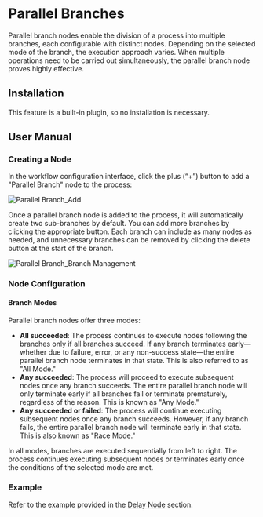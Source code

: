 # Parallel Branches

Parallel branch nodes enable the division of a process into multiple branches, each configurable with distinct nodes. Depending on the selected mode of the branch, the execution approach varies. When multiple operations need to be carried out simultaneously, the parallel branch node proves highly effective.

## Installation

This feature is a built-in plugin, so no installation is necessary.

## User Manual

### Creating a Node

In the workflow configuration interface, click the plus (“+”) button to add a "Parallel Branch" node to the process:

![Parallel Branch_Add](https://static-docs.nocobase.com/9e0f3faa0b9335270647a30477559eac.png)

Once a parallel branch node is added to the process, it will automatically create two sub-branches by default. You can add more branches by clicking the appropriate button. Each branch can include as many nodes as needed, and unnecessary branches can be removed by clicking the delete button at the start of the branch.

![Parallel Branch_Branch Management](https://static-docs.nocobase.com/36088a8b7970c8a1771eb3ee9bc2a757.png)

### Node Configuration

#### Branch Modes

Parallel branch nodes offer three modes:

- **All succeeded**: The process continues to execute nodes following the branches only if all branches succeed. If any branch terminates early—whether due to failure, error, or any non-success state—the entire parallel branch node terminates in that state. This is also referred to as "All Mode."
- **Any succeeded**: The process will proceed to execute subsequent nodes once any branch succeeds. The entire parallel branch node will only terminate early if all branches fail or terminate prematurely, regardless of the reason. This is known as "Any Mode."
- **Any succeeded or failed**: The process will continue executing subsequent nodes once any branch succeeds. However, if any branch fails, the entire parallel branch node will terminate early in that state. This is also known as "Race Mode."

In all modes, branches are executed sequentially from left to right. The process continues executing subsequent nodes or terminates early once the conditions of the selected mode are met.

### Example

Refer to the example provided in the [Delay Node](/handbook/workflow-delay#示例) section.
